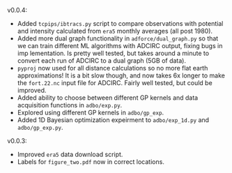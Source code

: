 v0.0.4:
- Added `tcpips/ibtracs.py` script to compare observations with potential and intensity calculated from `era5` monthly averages (all post 1980).
- Added more dual graph functionality in `adforce/dual_graph.py` so that we can train different ML algorithms with ADCIRC output, fixing bugs in imp lementation. Is pretty well tested, but takes around a minute to convert each run of ADCIRC to a dual graph (5GB of data).
- `pyproj` now used for all distance calculations so no more flat earth approximations! It is a bit slow though, and now takes 6x longer to make the `fort.22.nc` input file for ADCIRC. Fairly well tested, but could be improved.
- Added ability to choose between different GP kernels and data acquisition functions in `adbo/exp.py`.
- Explored using different GP kernels in `adbo/gp_exp`.
- Added 1D Bayesian optimization expeirment to `adbo/exp_1d.py` and `adbo/gp_exp.py`.

v0.0.3:
- Improved `era5` data download script.
- Labels for `figure_two.pdf` now in correct locations.
